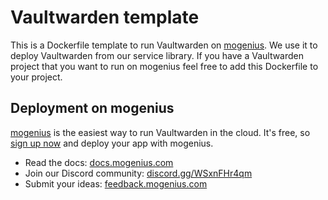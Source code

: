 # Vaultwarden template
This is a Dockerfile template to run Vaultwarden on [mogenius](https://mogenius.com). We use it to deploy Vaultwarden from our service library. If you have a Vaultwarden project that you want to run on mogenius feel free to add this Dockerfile to your project.
## Deployment on mogenius
[mogenius](https://mogenius.com) is the easiest way to run Vaultwarden in the cloud. It's free, so [sign up now](https://studio.mogenius.com/user/registration) and deploy your app with mogenius.
- Read the docs: [docs.mogenius.com](https://docs.mogenius.com)
- Join our Discord community: [discord.gg/WSxnFHr4qm](https://discord.gg/WSxnFHr4qm)
- Submit your ideas: [feedback.mogenius.com](https://feedback.mogenius.com)
